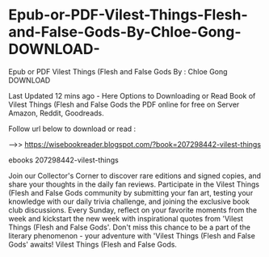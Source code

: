 # Epub-or-PDF-Vilest-Things-Flesh-and-False-Gods-By-Chloe-Gong-DOWNLOAD-
Epub or PDF Vilest Things (Flesh and False Gods By : Chloe Gong DOWNLOAD 

Last Updated 12 mins ago - Here Options to Downloading or Read Book of Vilest Things (Flesh and False Gods the PDF online for free on Server Amazon, Reddit, Goodreads.
 
Follow url below to download or read :
 
-->> https://wisebookreader.blogspot.com/?book=207298442-vilest-things
 
ebooks 207298442-vilest-things
 
Join our Collector's Corner to discover rare editions and signed copies, and share your thoughts in the daily fan reviews.
Participate in the Vilest Things (Flesh and False Gods community by submitting your fan art, testing your knowledge with our daily trivia challenge, and joining the exclusive book club discussions.
Every Sunday, reflect on your favorite moments from the week and kickstart the new week with inspirational quotes from 'Vilest Things (Flesh and False Gods'. Don't miss this chance to be a part of the literary phenomenon - your adventure with 'Vilest Things (Flesh and False Gods' awaits! Vilest Things (Flesh and False Gods.
